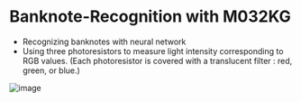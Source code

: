 # Banknote-Recognition with M032KG
- Recognizing banknotes with neural network
- Using three photoresistors to measure light intensity corresponding to RGB values. (Each photoresistor is covered with a translucent filter : red, green, or blue.)

![image](https://github.com/user-attachments/assets/36023658-9273-4ccb-9a53-d364959cff7a)

